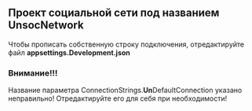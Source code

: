 ## Проект социальной сети под названием **UnsocNetwork**


Чтобы прописать собственную строку подключения, отредактируйте файл **appsettings.Development.json**
### Внимание!!!
Название параметра ConnectionStrings.**Un**DefaultConnection указано неправильно!
Отредактируйте его для себя при необходимости!
